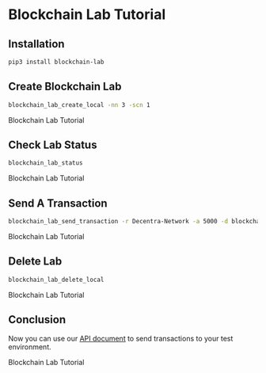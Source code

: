 # Blockchain Lab Tutorial

## Installation

```bash
pip3 install blockchain-lab
```

## Create Blockchain Lab

```bash
blockchain_lab_create_local -nn 3 -scn 1
```
<walkthrough-footnote>Blockchain Lab Tutorial</walkthrough-footnote>

## Check Lab Status

```bash
blockchain_lab_status
```
<walkthrough-footnote>Blockchain Lab Tutorial</walkthrough-footnote>

## Send A Transaction

```bash
blockchain_lab_send_transaction -r Decentra-Network -a 5000 -d blockchain-lab
```
<walkthrough-footnote>Blockchain Lab Tutorial</walkthrough-footnote>

## Delete Lab

```bash
blockchain_lab_delete_local
```
<walkthrough-footnote>Blockchain Lab Tutorial</walkthrough-footnote>

## Conclusion

Now you can use our [API document](https://docs.decentranetwork.org/systems/api.html) to send transactions to your test environment.

<walkthrough-conclusion-trophy></walkthrough-conclusion-trophy>



<walkthrough-footnote>Blockchain Lab Tutorial</walkthrough-footnote>
